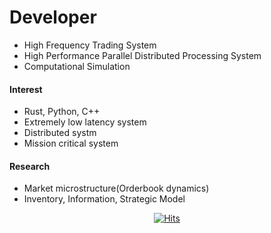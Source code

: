 # Developer
- High Frequency Trading System
- High Performance Parallel Distributed Processing System
- Computational Simulation

#### Interest
- Rust, Python, C++
- Extremely low latency system
- Distributed systm 
- Mission critical system

#### Research
- Market microstructure(Orderbook dynamics)
- Inventory, Information, Strategic Model

<div align=center>
  
[![Hits](https://hits.seeyoufarm.com/api/count/incr/badge.svg?url=https%3A%2F%2Fgithub.com%2Fbohblue2%2Fhit-counter&count_bg=%2379C83D&title_bg=%23555555&icon=&icon_color=%23E7E7E7&title=hits&edge_flat=false)](https://hits.seeyoufarm.com)

</div>
